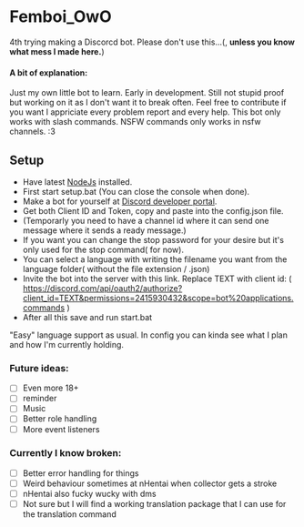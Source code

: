 # Femboi_OwO
4th trying making a Discorcd bot.
Please don't use this...(, **unless you know what mess I made here.**)
#### A bit of explanation:
Just my own little bot to learn. Early in development. Still not stupid proof but working on it as I don't want it to break often.
Feel free to contribute if you want I appriciate every problem report and every help.
This bot only works with slash commands. NSFW commands only works in nsfw channels. :3
## Setup
- Have latest [NodeJs](https://nodejs.org/en/) installed.
- First start setup.bat (You can close the console when done).
- Make a bot for yourself at [Discord developer portal](https://discord.com/developers/applications).
- Get both Client ID and Token, copy and paste into the config.json file.
- (Temporarly you need to have a channel id where it can send one message where it sends a ready message.)
- If you want you can change the stop password for your desire but it's only used for the stop command( for now).
- You can select a language with writing the filename you want from the language folder( without the file extension / .json)
- Invite the bot into the server with this link. Replace TEXT with client id: ( https://discord.com/api/oauth2/authorize?client_id=TEXT&permissions=2415930432&scope=bot%20applications.commands )
- After all this save and run start.bat

"Easy" language support as usual. In config you can kinda see what I plan and how I'm currently holding.

### Future ideas:
- [ ] Even more 18+ 
- [ ] reminder
- [ ] Music
- [ ] Better role handling
- [ ] More event listeners
### Currently I know broken:
- [ ] Better error handling for things 
- [ ] Weird behaviour sometimes at nHentai when collector gets a stroke 
- [ ] nHentai also fucky wucky with dms
- [ ] Not sure but I will find a working translation package that I can use for the translation command
